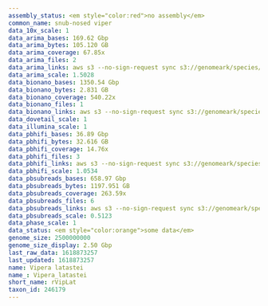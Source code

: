 ```yaml
---
assembly_status: <em style="color:red">no assembly</em>
common_name: snub-nosed viper
data_10x_scale: 1
data_arima_bases: 169.62 Gbp
data_arima_bytes: 105.120 GB
data_arima_coverage: 67.85x
data_arima_files: 2
data_arima_links: aws s3 --no-sign-request sync s3://genomeark/species/Vipera_latastei/rVipLat1/genomic_data/arima/ .<br>
data_arima_scale: 1.5028
data_bionano_bases: 1350.54 Gbp
data_bionano_bytes: 2.831 GB
data_bionano_coverage: 540.22x
data_bionano_files: 1
data_bionano_links: aws s3 --no-sign-request sync s3://genomeark/species/Vipera_latastei/rVipLat1/genomic_data/bionano/ .<br>
data_dovetail_scale: 1
data_illumina_scale: 1
data_pbhifi_bases: 36.89 Gbp
data_pbhifi_bytes: 32.616 GB
data_pbhifi_coverage: 14.76x
data_pbhifi_files: 3
data_pbhifi_links: aws s3 --no-sign-request sync s3://genomeark/species/Vipera_latastei/rVipLat1/genomic_data/pacbio/ . --exclude "*subreads.bam*"<br>
data_pbhifi_scale: 1.0534
data_pbsubreads_bases: 658.97 Gbp
data_pbsubreads_bytes: 1197.951 GB
data_pbsubreads_coverage: 263.59x
data_pbsubreads_files: 6
data_pbsubreads_links: aws s3 --no-sign-request sync s3://genomeark/species/Vipera_latastei/rVipLat1/genomic_data/pacbio/ . --exclude "*ccs*bam*"<br>
data_pbsubreads_scale: 0.5123
data_phase_scale: 1
data_status: <em style="color:orange">some data</em>
genome_size: 2500000000
genome_size_display: 2.50 Gbp
last_raw_data: 1618873257
last_updated: 1618873257
name: Vipera latastei
name_: Vipera_latastei
short_name: rVipLat
taxon_id: 246179
---
```

